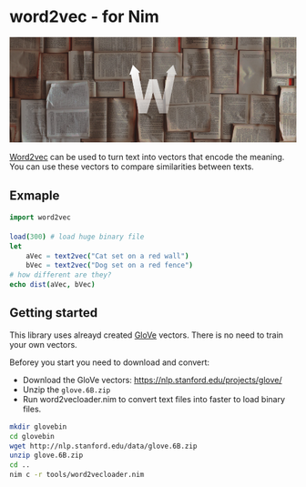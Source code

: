 # word2vec - for Nim

![Word2vec Logo](docs/word2vecLogo.png)

[Word2vec](https://en.wikipedia.org/wiki/Word2vec) can be used to turn text into vectors that encode the meaning.
You can use these vectors to compare similarities between texts.


## Exmaple

```nim
import word2vec

load(300) # load huge binary file
let
    aVec = text2vec("Cat set on a red wall")
    bVec = text2vec("Dog set on a red fence")
# how different are they?
echo dist(aVec, bVec)
```

<!--
TODO:

From famous [king - man + woman is queen; but why?](https://p.migdal.pl/2017/01/06/king-man-woman-queen-why.html)

```nim
import word2vec

load(300) # load huge binary file
let vec = word2vec("king") - word2vec("man") + word2vec("woman")
echo vec2world(vec)
``` -->

## Getting started

This library uses alreayd created [GloVe](https://nlp.stanford.edu/projects/glove/) vectors. There is no need to train your own vectors.

Beforey you start you need to download and convert:
* Download the GloVe vectors: https://nlp.stanford.edu/projects/glove/
* Unzip the `glove.6B.zip`
* Run word2vecloader.nim to convert text files into faster to load binary files.

```sh
mkdir glovebin
cd glovebin
wget http://nlp.stanford.edu/data/glove.6B.zip
unzip glove.6B.zip
cd ..
nim c -r tools/word2vecloader.nim
```

